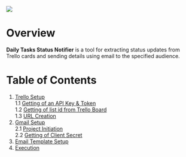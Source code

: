 <a href="https://github.com/insaid2018/automation-projects/tree/main/Daily%20Tasks%20Status%20Notifier"><img src="https://raw.githubusercontent.com/insaid2018/automation-projects/main/Daily%20Tasks%20Status%20Notifier/images/logo.png"></a>

# Overview
**Daily Tasks Status Notifier** is a tool for extracting status updates from Trello cards and sending details using email to the specified audience.

# Table of Contents
1. [Trello Setup](#Section1)<br>
  1.1 [Getting of an API Key & Token](#Section11)<br>
  1.2 [Getting of list id from Trello Board](#Section12)<br>
  1.3 [URL Creation](#Section13)<br>  
2. [Gmail Setup](#Section2)<br>
  2.1 [Project Initiation](#Section21)<br>
  2.2 [Getting of Client Secret](#Section22)<br>  
3. [Email Template Setup](#Section3)<br>
4. [Execution](#Section4)<br>
